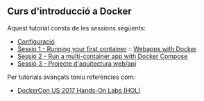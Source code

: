 ## Curs d'introducció a Docker 

Aquest tutorial consta de les sessions següents:

* [Configuració](sessions/setup.md)
* [Sessio 1 - Running your first container](sessions/alpine.md) ::  [Webapps with Docker](sessions/webapps.md)
* [Sessió 2 - Run a multi-container app with Docker Compose](sessio2/index.md)
* [Sessió 3 - Projecte d'aquitectura web/api](sessio3/index.md)

Per tutorials avançats teniu referències com:

* [DockerCon US 2017 Hands-On Labs (HOL)](ttps://github.com/docker/labs/tree/master/dockercon-us-2017) 
